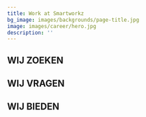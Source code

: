 ```yaml
---
title: Work at Smartworkz
bg_image: images/backgrounds/page-title.jpg
image: images/career/hero.jpg
description: ''
---
```

## WIJ ZOEKEN

## WIJ VRAGEN

## WIJ BIEDEN

